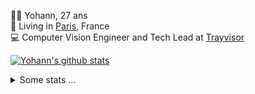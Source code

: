 <p>
  👨🏻 <bold>Yohann</bold>, 27 ans<br/>
  💼 Living in <a href="https://www.google.com/maps?q=paris">Paris</a>, France<br/>
  💻 Computer Vision Engineer and Tech Lead at <a href="https://trayvisor.com/">Trayvisor</a><br/>
</p>

<a href="https://github.com/anuraghazra/github-readme-stats"><img align="center" src="https://github-readme-stats-go94hl40s-yohann84l.vercel.app//api?username=yohann84L&show_icons=true&include_all_commits=true" alt="Yohann's github stats" /> </a>


<details>
  <summary>Some stats ...</summary><br/>
  

<!--START_SECTION:waka-->
![Code Time](http://img.shields.io/badge/Code%20Time-239%20hrs%2053%20mins-blue)

![Profile Views](http://img.shields.io/badge/Profile%20Views-0-blue)

**🐱 My GitHub Data** 

> 🏆 1,234 Contributions in the Year 2022
 > 
> 📦 440.5 kB Used in GitHub's Storage 
 > 
> 🚫 Not Opted to Hire
 > 
> 📜 24 Public Repositories 
 > 
> 🔑 21 Private Repositories  
 > 
**I'm an Early 🐤** 

```text
🌞 Morning    314 commits    ████████░░░░░░░░░░░░░░░░░   32.17% 
🌆 Daytime    542 commits    ██████████████░░░░░░░░░░░   55.53% 
🌃 Evening    119 commits    ███░░░░░░░░░░░░░░░░░░░░░░   12.19% 
🌙 Night      1 commits      ░░░░░░░░░░░░░░░░░░░░░░░░░   0.1%

```
📅 **I'm Most Productive on Friday** 

```text
Monday       173 commits    ████░░░░░░░░░░░░░░░░░░░░░   17.73% 
Tuesday      178 commits    ████░░░░░░░░░░░░░░░░░░░░░   18.24% 
Wednesday    174 commits    ████░░░░░░░░░░░░░░░░░░░░░   17.83% 
Thursday     210 commits    █████░░░░░░░░░░░░░░░░░░░░   21.52% 
Friday       218 commits    █████░░░░░░░░░░░░░░░░░░░░   22.34% 
Saturday     14 commits     ░░░░░░░░░░░░░░░░░░░░░░░░░   1.43% 
Sunday       9 commits      ░░░░░░░░░░░░░░░░░░░░░░░░░   0.92%

```


📊 **This Week I Spent My Time On** 

```text
⌚︎ Time Zone: Europe/Paris

💬 Programming Languages: 
Python                   12 hrs 47 mins      ███████████████████░░░░░░   75.53% 
SQL                      1 hr 5 mins         █░░░░░░░░░░░░░░░░░░░░░░░░   6.43% 
Docker                   52 mins             █░░░░░░░░░░░░░░░░░░░░░░░░   5.21% 
Text                     46 mins             █░░░░░░░░░░░░░░░░░░░░░░░░   4.55% 
YAML                     32 mins             ░░░░░░░░░░░░░░░░░░░░░░░░░   3.19%

🔥 Editors: 
PyCharm                  16 hrs 46 mins      ████████████████████████░   99.08% 
WebStorm                 9 mins              ░░░░░░░░░░░░░░░░░░░░░░░░░   0.92%

💻 Operating System: 
Mac                      16 hrs 56 mins      █████████████████████████   100.0%

```

**I Mostly Code in Python** 

```text
Python                   18 repos            ██████████████░░░░░░░░░░░   56.25% 
Java                     6 repos             ████░░░░░░░░░░░░░░░░░░░░░   18.75% 
JavaScript               2 repos             █░░░░░░░░░░░░░░░░░░░░░░░░   6.25% 
R                        2 repos             █░░░░░░░░░░░░░░░░░░░░░░░░   6.25% 
HTML                     1 repo              ░░░░░░░░░░░░░░░░░░░░░░░░░   3.12%

```



 Last Updated on 21/11/2022 02:01:53 UTC
<!--END_SECTION:waka-->
